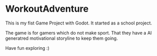 # WorkoutAdventure

This is my fist Game Project with Godot. It started as a school project.

The game is for gamers which do not make sport. That they have a AI generatred motivational storyline to keep them going.

Have fun exploring :)
